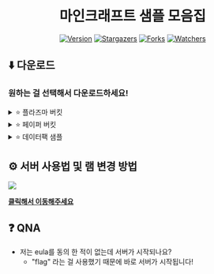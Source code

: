 <div align="center">
  
# 마인크래프트 샘플 모음집

[![Version](https://img.shields.io/badge/Version-~1.20.2-6047ff?&logo=Webpack&logoColor=ffffff&style=for-the-badge&style=flat-square)](https://github.com/grape82/minecraft-server-bukkit)
[![Stargazers](https://img.shields.io/github/stars/grape82/minecraft-server-bukkit?label=stars&style=for-the-badge&style=flat-square&color=yellow)](https://github.com/grape82/minecraft-server-bukkit/stargazers)
[![Forks](https://img.shields.io/github/forks/grape82/minecraft-server-bukkit?label=forks&style=for-the-badge&style=flat-square&color=green)](https://github.com/grape82/minecraft-server-bukkit/releases/forks)
[![Watchers](https://img.shields.io/github/watchers/grape82/minecraft-server-bukkit?label=watchers&style=for-the-badge&style=flat-square&color=green)](https://github.com/grape82/minecraft-server-bukkit/watchers)

</div>

## ⬇️ 다운로드
### 원하는 걸 선택해서 다운로드하세요!

<details><summary>⭐ 플라즈마 버킷</summary>
  
| Version (버전)                                                | 자바 버전 (Java Version) | 다운로드 (Download) | 
| :---:                                                        | :---:            | :---: |
| 1.20.2 | 17 이상 | 없음 |
| 1.20.1 | 17 이상 |[다운로드](https://github.com/grape82/minecraft-server-bukkit/releases/download/1.19.4-Plazma-Server/1.20.1-Plazma-Server.zip) |
| 1.19.4 | 17 이상 |[다운로드](https://github.com/grape82/minecraft-server-bukkit/releases/download/1.19.4-Plazma-Server/1.19.4-Plazma-Server.zip) |

[**플라즈마 사이트**](https://github.com/PlazmaMC/Plazma)

</details>

<details><summary>⭐ 페이퍼 버킷</summary>
  
| Version (버전)                                                | 자바 버전 (Java Version)| 코어 버전 (Core Version) | 다운로드 (Download) | 
| :---:                                                        | :---:            | :---: |:---: |
| 1.20.2 | 17 이상 | #222 |[다운로드](https://github.com/grape82/minecraft-server-bukkit/releases/download/1.20.2-Paper-Server/1.20.2-Paper-Server.zip) |
| 1.20.1 | 17 이상 | #196 |[다운로드](https://github.com/grape82/minecraft-server-bukkit/releases/download/1.20.1-Paper-Server/1.20.1-Paper-Server.zip) |
| 1.20 | 17 이상 | #17 |[다운로드](https://github.com/grape82/minecraft-server-bukkit/releases/download/1.20-Paper-Server/1.20-Paper-Server.zip) |

[**페이퍼 사이트**](https://papermc.io/downloads/paper)

</details>

<details><summary>⭐ 데이터팩 샘플</summary>

| Version (버전)  | 다운로드 (Download) | 
| :---: | :---: |
| 1.20.2 |[다운로드](https://github.com/grape82/minecraft-server-bukkit/releases/download/1.20.2-Datapack-Sample/1.20.2-Datapack-Sample.zip) |
  
</details>

## ⚙️ 서버 사용법 및 램 변경 방법
[![](https://img.youtube.com/vi/FU5UDJFvyPA/0.jpg)](https://www.youtube.com/watch?v=FU5UDJFvyPA)



[**클릭해서 이동해주세요**](https://github.com/grape82/minecraft-server-bukkit/blob/main/howtouse.md)


## ❓ QNA
- 저는 eula를 동의 한 적이 없는데 서버가 시작되나요?
  - "flag" 라는 걸 사용했기 때문에 바로 서버가 시작됩니다!
